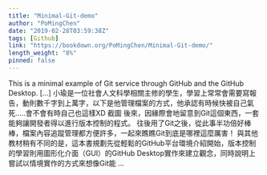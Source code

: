 ```yaml
---
title: "Minimal-Git-demo"
author: "PoMingChen"
date: "2019-02-28T03:59:38Z"
tags: [Github]
link: "https://bookdown.org/PoMingChen/Minimal-Git-demo/"
length_weight: "8%"
pinned: false
---
```


This is a minimal example of Git service through GitHub and the GitHub Desktop. [...] 小瑜是一位社會人文科學相關主修的學生，學習上常常會需要寫報告，動則數千字到上萬字，以下是他管理檔案的方式，他承認有時候快被自己氣死…..會不會有時自己也這樣XD 截圖 後來，因緣際會地留意到Git這個東西，一套能夠讓開發者得以進行版本控制的程式。 往後用了Git之後，從此事半功倍好棒棒，檔案內容追蹤管理都方便許多，一起來瞧瞧Git到底是哪裡這麼厲害！ 與其他教材稍有不同的是，這本書規劃先從輕鬆的GitHub平台環境介紹開始，版本控制的學習則用圖形化介面（GUI）的GitHub Desktop實作來建立觀念，同時說明上嘗試以情境實作的方式來想像Git能 ...
